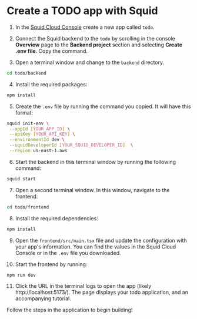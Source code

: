 # Create a TODO app with Squid


1. In the [Squid Cloud Console](https://console.squid.cloud) create a new app called `todo`.

2. Connect the Squid backend to the `todo` by scrolling in the console **Overview** page to the **Backend project** section and selecting **Create .env file**. Copy the command.

3. Open a terminal window and change to the `backend` directory.

```bash
cd todo/backend
```

4. Install the required packages:

```bash
npm install
```

5. Create the `.env` file by running the command you copied. It will have this format:

```bash
squid init-env \
 --appId [YOUR_APP_ID] \
 --apiKey [YOUR_API_KEY] \
 --environmentId dev \
 --squidDeveloperId [YOUR_SQUID_DEVELOPER_ID]  \
 --region us-east-1.aws
```

6. Start the backend in this terminal window by running the following command:

```bash
squid start
```

7. Open a second terminal window. In this window, navigate to the frontend:

```bash
cd todo/frontend
```

8. Install the required dependencies:

```bash
npm install
```

9. Open the `frontend/src/main.tsx` file and update the configuration with your app's information. You can find the values in the Squid Cloud Console or in the `.env` file you downloaded.

10. Start the frontend by running:

```bash
npm run dev
```

11. Click the URL in the terminal logs to open the app (likely http://localhost:5173/). The page displays your todo application, and an accompanying tutorial.

Follow the steps in the application to begin building!
